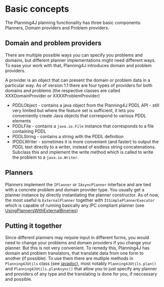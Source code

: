# Basic concepts #

The Planning4J planning functionality has three basic components: Planners, Domain providers and Problem providers.

## Domain and problem providers ##

There are multiple possible ways you can specify you problems and domains, but different planner implementations might need different ways. To ease your work with that, Planning4J introduces domain and problem providers.

A provider is an object that can present the domain or problem data in a particular way. As of version 1.1 there are four types of providers for both domains and problems (the respective classes are called XXXDomainProvider or XXXXProblemProvider)
  * PDDLObject - contains a java object from the Planning4J PDDL API - still very limited but where the feature set is sufficient, it lets you conveniently create Java objects that correspond to various PDDL elements
  * PDDLFile - contains a `java.io.File` instance that corresponds to a file containing PDDL
  * PDDLString - contains a string with the PDDL definition
  * IPDDLWriter - sometimes it is more convenient (and faster) to output the PDDL text directly to a writer, instead of endless string concatenations. Subclass this and implement the write method which is called to write the problem to a `java.io.Writer`.

## Planners ##

Planners implement the `IPlanner` or `IAsyncPlanner` interface and are tied with a concrete problem and domain provider type. You usually get a planner instance by directly instantiating the planner constructor. As of now, the most useful is `ExternalPlanner` together with `ItSimplePlannerExecutor` which is capable of running basically any IPC compliant planner (see [UsingPlannersWithExternalBineries](UsingPlannersWithExternalBineries.md))

## Putting it together ##

Since different planners may require input in different forms, you would need to change your problems and domain providers if you change your planner. But this is not very convenient. To remedy this, Planning4J has domain and problem translators, that translate data from one form to another (if possible). To use them there are mutliple methods in `Planning4JUtils` class (see [javadoc](http://diana.ms.mff.cuni.cz:8080/job/Planning4J/javadoc/cz/cuni/amis/planning4j/utils/Planning4JUtils.html)), most notably `Planning4JUtils.plan()` and `Planning4JUtils.planAsync()` that allow you to just specify any planner and providers of any type and the translating is done for you, if neccessary and possible.